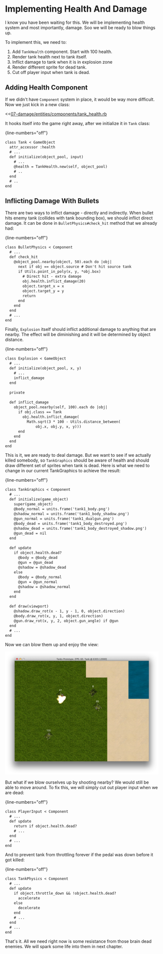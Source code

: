 # Implementing Health And Damage

I know you have been waiting for this. We will be implementing health system and most importantly,
damage. Soo we will be ready to blow things up.

To implement this, we need to:

1. Add `TankHealth` component. Start with 100 health.
2. Render tank health next to tank itself.
3. Inflict damage to tank when it is in explosion zone
4. Render different sprite for dead tank.
5. Cut off player input when tank is dead.

## Adding Health Component

If we didn't have `Component` system in place, it would be way more difficult. Now we just kick in
a new class:

<<[07-damage/entities/components/tank_health.rb](code/07-damage/entities/components/tank_health.rb)

It hooks itself into the game right away, after we initialize it in `Tank` class:

{line-numbers="off"}
~~~~~~~~
class Tank < GameObject
  attr_accessor :health
  # ...
  def initialize(object_pool, input)
    # ...
    @health = TankHealth.new(self, object_pool)
    # ..
  end
  # ..
end
~~~~~~~~

## Inflicting Damage With Bullets

There are two ways to inflict damage - directly and indirectly. When bullet hits enemy tank
(collides with tank bounding box), we should inflict direct damage. It can be done in
`BulletPhysics#check_hit` method that we already had:

{line-numbers="off"}
~~~~~~~~
class BulletPhysics < Component
  # ...
  def check_hit
    @object_pool.nearby(object, 50).each do |obj|
      next if obj == object.source # Don't hit source tank
      if Utils.point_in_poly(x, y, *obj.box)
        # Direct hit - extra damage
        obj.health.inflict_damage(20)
        object.target_x = x
        object.target_y = y
        return
      end
    end
  end
  # ...
end
~~~~~~~~

Finally, `Explosion` itself should inflict additional damage to anything that are nearby. The
effect will be diminishing and it will be determined by object distance.

{line-numbers="off"}
~~~~~~~~
class Explosion < GameObject
  # ...
  def initialize(object_pool, x, y)
    # ...
    inflict_damage
  end

  private

  def inflict_damage
    object_pool.nearby(self, 100).each do |obj|
      if obj.class == Tank
        obj.health.inflict_damage(
          Math.sqrt(3 * 100 - Utils.distance_between(
              obj.x, obj.y, x, y)))
      end
    end
  end
end
~~~~~~~~

This is it, we are ready to deal damage. But we want to see if we actually killed somebody, so
`TankGraphics` should be aware of health and should draw different set of sprites when tank is
dead. Here is what we need to change in our current TankGraphics to achieve the result:


{line-numbers="off"}
~~~~~~~~
class TankGraphics < Component
  # ...
  def initialize(game_object)
    super(game_object)
    @body_normal = units.frame('tank1_body.png')
    @shadow_normal = units.frame('tank1_body_shadow.png')
    @gun_normal = units.frame('tank1_dualgun.png')
    @body_dead = units.frame('tank1_body_destroyed.png')
    @shadow_dead = units.frame('tank1_body_destroyed_shadow.png')
    @gun_dead = nil
  end

  def update
    if object.health.dead?
      @body = @body_dead
      @gun = @gun_dead
      @shadow = @shadow_dead
    else
      @body = @body_normal
      @gun = @gun_normal
      @shadow = @shadow_normal
    end
  end

  def draw(viewport)
    @shadow.draw_rot(x - 1, y - 1, 0, object.direction)
    @body.draw_rot(x, y, 1, object.direction)
    @gun.draw_rot(x, y, 2, object.gun_angle) if @gun
  end
  # ...
end
~~~~~~~~

Now we can blow them up and enjoy the view:

![Target practice](images/33-blowing-up-enemies.png)

But what if we blow ourselves up by shooting nearby? We would still be able to move around. To fix
this, we will simply cut out player input when we are dead:

{line-numbers="off"}
~~~~~~~~
class PlayerInput < Component
  # ...
  def update
    return if object.health.dead?
    # ...
  end
  # ...
end
~~~~~~~~

And to prevent tank from throttling forever if the pedal was down before it got killed:

{line-numbers="off"}
~~~~~~~~
class TankPhysics < Component
  # ...
  def update
    if object.throttle_down && !object.health.dead?
      accelerate
    else
      decelerate
    end
    # ...
  end
  # ...
end
~~~~~~~~

That's it. All we need right now is some resistance from those brain dead enemies. We will spark
some life into them in next chapter.
